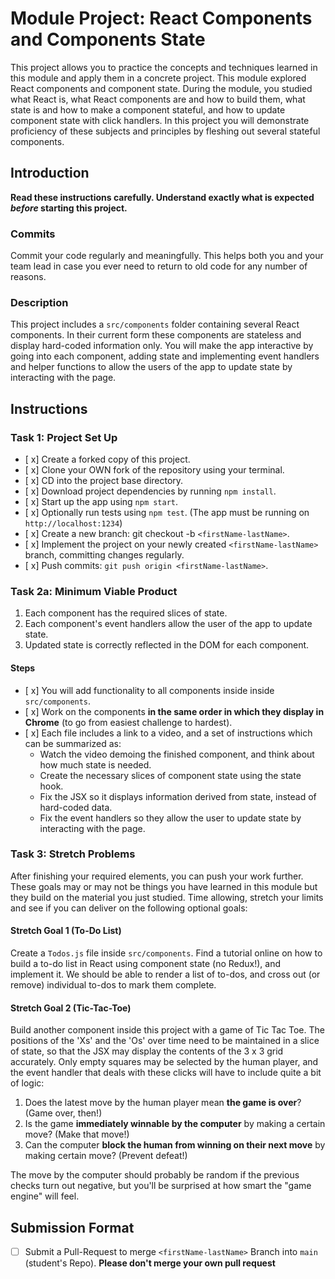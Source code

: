 # Module Project: React Components and Components State

This project allows you to practice the concepts and techniques learned in this module and apply them in a concrete project. This module explored React components and component state. During the module, you studied what React is, what React components are and how to build them, what state is and how to make a component stateful, and how to update component state with click handlers. In this project you will demonstrate proficiency of these subjects and principles by fleshing out several stateful components.

## Introduction

**Read these instructions carefully. Understand exactly what is expected _before_ starting this project.**

### Commits

Commit your code regularly and meaningfully. This helps both you and your team lead in case you ever need to return to old code for any number of reasons.

### Description

This project includes a `src/components` folder containing several React components. In their current form these components are stateless and display hard-coded information only. You will make the app interactive by going into each component, adding state and implementing event handlers and helper functions to allow the users of the app to update state by interacting with the page.

## Instructions

### Task 1: Project Set Up

- [ x] Create a forked copy of this project.
- [ x] Clone your OWN fork of the repository using your terminal.
- [ x] CD into the project base directory.
- [ x] Download project dependencies by running `npm install`.
- [ x] Start up the app using `npm start`.
- [ x] Optionally run tests using `npm test`. (The app must be running on `http://localhost:1234`)
- [ x] Create a new branch: git checkout -b `<firstName-lastName>`.
- [ x] Implement the project on your newly created `<firstName-lastName>` branch, committing changes regularly.
- [ x] Push commits: `git push origin <firstName-lastName>`.

### Task 2a: Minimum Viable Product

1. Each component has the required slices of state.
2. Each component's event handlers allow the user of the app to update state.
3. Updated state is correctly reflected in the DOM for each component.

#### Steps

- [ x] You will add functionality to all components inside inside `src/components`.
- [ x] Work on the components **in the same order in which they display in Chrome** (to go from easiest challenge to hardest).
- [ x] Each file includes a link to a video, and a set of instructions which can be summarized as:
  - Watch the video demoing the finished component, and think about how much state is needed.
  - Create the necessary slices of component state using the state hook.
  - Fix the JSX so it displays information derived from state, instead of hard-coded data.
  - Fix the event handlers so they allow the user to update state by interacting with the page.

### Task 3: Stretch Problems

After finishing your required elements, you can push your work further. These goals may or may not be things you have learned in this module but they build on the material you just studied. Time allowing, stretch your limits and see if you can deliver on the following optional goals:

#### Stretch Goal 1 (To-Do List)

Create a `Todos.js` file inside `src/components`. Find a tutorial online on how to build a to-do list in React using component state (no Redux!), and implement it. We should be able to render a list of to-dos, and cross out (or remove) individual to-dos to mark them complete.

#### Stretch Goal 2 (Tic-Tac-Toe)

Build another component inside this project with a game of Tic Tac Toe. The positions of the 'Xs' and the 'Os' over time need to be maintained in a slice of state, so that the JSX may display the contents of the 3 x 3 grid accurately. Only empty squares may be selected by the human player, and the event handler that deals with these clicks will have to include quite a bit of logic:

  1. Does the latest move by the human player mean **the game is over**? (Game over, then!)
  2. Is the game **immediately winnable by the computer** by making a certain move? (Make that move!)
  3. Can the computer **block the human from winning on their next move** by making certain move? (Prevent defeat!)
  
The move by the computer should probably be random if the previous checks turn out negative, but you'll be surprised at how smart the "game engine" will feel.

## Submission Format

- [ ] Submit a Pull-Request to merge `<firstName-lastName>` Branch into `main` (student's  Repo). **Please don't merge your own pull request**
